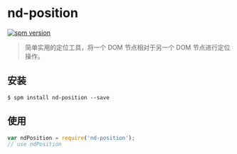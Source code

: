 # nd-position

[![spm version](http://spmjs.io/badge/nd-position)](http://spmjs.io/package/nd-position)

> 简单实用的定位工具，将一个 DOM 节点相对于另一个 DOM 节点进行定位操作。

## 安装

```
$ spm install nd-position --save
```

## 使用

```js
var ndPosition = require('nd-position');
// use ndPosition
```
